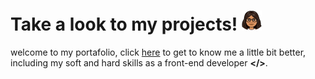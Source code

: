 # Take a look to my projects! ![me](app/assets/images/me-icon.png)
welcome to my portafolio, click [here](https://fiorellachilcon.github.io/my-portafolio) to get to know me a little bit better, including my soft and hard skills as a front-end developer **</>**.
